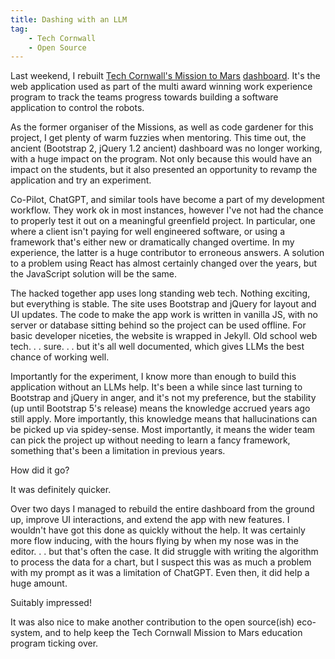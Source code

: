 ```yaml
---
title: Dashing with an LLM
tag:
    - Tech Cornwall
    - Open Source
---
```


Last weekend, I rebuilt [Tech Cornwall's Mission to Mars](https://techcornwall.co.uk/mission-to-mars/) [dashboard](https://github.com/tonyedwardspz/mission-to-mars-dashboard). It's the web application used as part of the multi award winning work experience program to track the teams progress towards building a software application to control the robots.

As the former organiser of the Missions, as well as code gardener for this project, I get plenty of warm fuzzies when mentoring. This time out, the ancient (Bootstrap 2, jQuery 1.2 ancient) dashboard was no longer working, with a huge impact on the program. Not only because this would have an impact on the students, but it also presented an opportunity to revamp the application and try an experiment.

Co-Pilot, ChatGPT, and similar tools have become a part of my development workflow. They work ok in most instances, however I've not had the chance to properly test it out on a meaningful greenfield project. In particular, one where a client isn't paying for well engineered software, or using a framework that's either new or dramatically changed overtime. In my experience, the latter is a huge contributor to erroneous answers. A solution to a problem using React has almost certainly changed over the years, but the JavaScript solution will be the same.

The hacked together app uses long standing web tech. Nothing exciting, but everything is stable. The site uses Bootstrap and jQuery for layout and UI updates. The code to make the app work is written in vanilla JS, with no server or database sitting behind so the project can be used offline. For basic developer niceties, the website is wrapped in Jekyll. Old school web tech. . . sure. . . but it's all well documented, which gives LLMs the best chance of working well.

Importantly for the experiment, I know more than enough to build this application without an LLMs help. It's been a while since last turning to Bootstrap and jQuery in anger, and it's not my preference, but the stability (up until Bootstrap 5's release) means the knowledge accrued years ago still apply. More importantly, this knowledge means that hallucinations can be picked up via spidey-sense. Most importantly, it means the wider team can pick the project up without needing to learn a fancy framework, something that's been a limitation in previous years.

How did it go?

It was definitely quicker. 

Over two days I managed to rebuild the entire dashboard from the ground up, improve UI interactions, and extend the app with new features. I wouldn't have got this done as quickly without the help. It was certainly more flow inducing, with the hours flying by when my nose was in the editor. . . but that's often the case. It did struggle with writing the algorithm to process the data for a chart, but I suspect this was as much a problem with my prompt as it was a limitation of ChatGPT. Even then, it did help a huge amount.

Suitably impressed!

It was also nice to make another contribution to the open source(ish) eco-system, and to help keep the Tech Cornwall Mission to Mars education program ticking over.